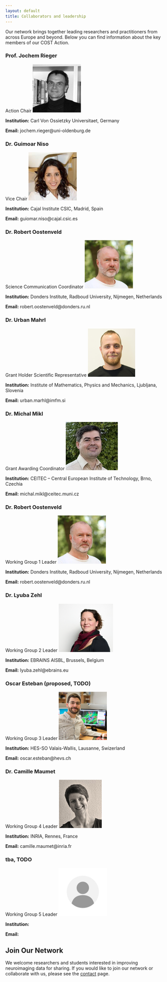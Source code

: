 ```yaml
---
layout: default
title: Collaborators and leadership
---
```


Our network brings together leading researchers and practitioners from across Europe and beyond. Below you can find information about the key members of our COST Action.

<div class="collaborator-grid">
  <div class="collaborator-card">
    <h3>Prof. Jochem Rieger</h3>
    <span class="role">Action Chair</span>
    <img src="/assets/images/profile/jochem.jpg" height=150px>
    <p><strong>Institution:</strong> Carl Von Ossietzky Universitaet, Germany</p>
    <p><strong>Email:</strong> jochem.rieger@uni-oldenburg.de</p>
  </div>

  <div class="collaborator-card">
    <h3>Dr. Guimoar Niso</h3>
    <span class="role">Vice Chair</span>
    <img src="/assets/images/profile/guiomar.jpg" height=150px>
    <p><strong>Institution:</strong> Cajal Institute CSIC, Madrid, Spain</p>
    <p><strong>Email:</strong> guiomar.niso@cajal.csic.es</p>
  </div>

  <div class="collaborator-card">
    <h3>Dr. Robert Oostenveld</h3>
    <span class="role">Science Communication Coordinator</span>
    <img src="/assets/images/profile/robert.jpg" height=150px>
    <p><strong>Institution:</strong> Donders Institute, Radboud University, Nijmegen, Netherlands</p>
    <p><strong>Email:</strong> robert.oostenveld@donders.ru.nl</p>
  </div>

  <div class="collaborator-card">
    <h3>Dr. Urban Mahrl</h3>
    <span class="role">Grant Holder Scientific Representative</span>
    <img src="/assets/images/profile/urban.jpg" height=150px>
    <p><strong>Institution:</strong> Institute of Mathematics, Physics and Mechanics, Ljubljana, Slovenia</p>
    <p><strong>Email:</strong> urban.marhl@imfm.si</p>
  </div>

  <div class="collaborator-card">
    <h3>Dr. Michal Mikl</h3>
    <span class="role">Grant Awarding Coordinator</span>
    <img src="/assets/images/profile/michal.jpg" height=150px>
    <p><strong>Institution:</strong> CEITEC – Central European Institute of Technology, Brno, Czechia</p>
    <p><strong>Email:</strong> michal.mikl@ceitec.muni.cz</p>
  </div>

  <div class="collaborator-card">
    <h3>Dr. Robert Oostenveld</h3>
    <span class="role">Working Group 1 Leader</span>
    <img src="/assets/images/profile/robert.jpg" height=150px>
    <p><strong>Institution:</strong> Donders Institute, Radboud University, Nijmegen, Netherlands</p>
    <p><strong>Email:</strong> robert.oostenveld@donders.ru.nl</p>
  </div>

  <div class="collaborator-card">
    <h3>Dr. Lyuba Zehl</h3>
    <span class="role">Working Group 2 Leader</span>
    <img src="/assets/images/profile/lyuba.jpg" height=150px>
    <p><strong>Institution:</strong> EBRAINS AISBL, Brussels, Belgium</p>
    <p><strong>Email:</strong> lyuba.zehl@ebrains.eu</p>
  </div>

  <div class="collaborator-card">
    <h3>Oscar Esteban (proposed, TODO)</h3>
    <span class="role">Working Group 3 Leader</span>
    <img src="/assets/images/profile/oscar.jpg" height=150px>
    <p><strong>Institution:</strong> HES-SO Valais-Wallis, Lausanne, Swizerland</p>
    <p><strong>Email:</strong> oscar.esteban@hevs.ch</p>
  </div>

  <div class="collaborator-card">
    <h3>Dr. Camille Maumet</h3>
    <span class="role">Working Group 4 Leader</span>
    <img src="/assets/images/profile/camille.jpg" height=150px>
    <p><strong>Institution:</strong> INRIA, Rennes, France</p>
    <p><strong>Email:</strong> camille.maumet@inria.fr</p>
  </div>

  <div class="collaborator-card">
    <h3>tba, TODO</h3>
    <span class="role">Working Group 5 Leader</span>
    <img src="/assets/images/profile/avatar.jpg" height=150px>
    <p><strong>Institution:</strong> </p>
    <p><strong>Email:</strong> </p>
  </div>

</div>

## Join Our Network

We welcome researchers and students interested in improving neuroimaging data for sharing. If you would like to join our network or collaborate with us, please see the [contact](/contact) page.
